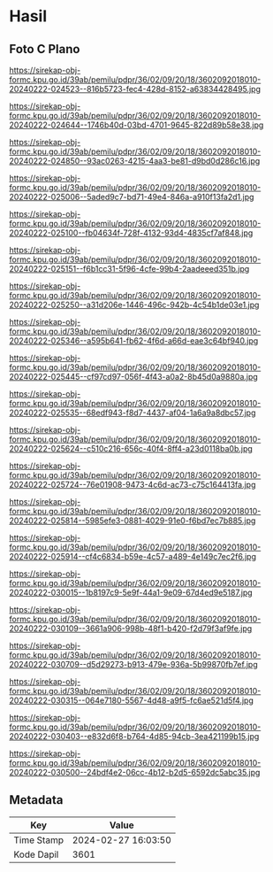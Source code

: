 # Hasil

## Foto C Plano

https://sirekap-obj-formc.kpu.go.id/39ab/pemilu/pdpr/36/02/09/20/18/3602092018010-20240222-024523--816b5723-fec4-428d-8152-a63834428495.jpg

https://sirekap-obj-formc.kpu.go.id/39ab/pemilu/pdpr/36/02/09/20/18/3602092018010-20240222-024644--1746b40d-03bd-4701-9645-822d89b58e38.jpg

https://sirekap-obj-formc.kpu.go.id/39ab/pemilu/pdpr/36/02/09/20/18/3602092018010-20240222-024850--93ac0263-4215-4aa3-be81-d9bd0d286c16.jpg

https://sirekap-obj-formc.kpu.go.id/39ab/pemilu/pdpr/36/02/09/20/18/3602092018010-20240222-025006--5aded9c7-bd71-49e4-846a-a910f13fa2d1.jpg

https://sirekap-obj-formc.kpu.go.id/39ab/pemilu/pdpr/36/02/09/20/18/3602092018010-20240222-025100--fb04634f-728f-4132-93d4-4835cf7af848.jpg

https://sirekap-obj-formc.kpu.go.id/39ab/pemilu/pdpr/36/02/09/20/18/3602092018010-20240222-025151--f6b1cc31-5f96-4cfe-99b4-2aadeeed351b.jpg

https://sirekap-obj-formc.kpu.go.id/39ab/pemilu/pdpr/36/02/09/20/18/3602092018010-20240222-025250--a31d206e-1446-496c-942b-4c54b1de03e1.jpg

https://sirekap-obj-formc.kpu.go.id/39ab/pemilu/pdpr/36/02/09/20/18/3602092018010-20240222-025346--a595b641-fb62-4f6d-a66d-eae3c64bf940.jpg

https://sirekap-obj-formc.kpu.go.id/39ab/pemilu/pdpr/36/02/09/20/18/3602092018010-20240222-025445--cf97cd97-056f-4f43-a0a2-8b45d0a9880a.jpg

https://sirekap-obj-formc.kpu.go.id/39ab/pemilu/pdpr/36/02/09/20/18/3602092018010-20240222-025535--68edf943-f8d7-4437-af04-1a6a9a8dbc57.jpg

https://sirekap-obj-formc.kpu.go.id/39ab/pemilu/pdpr/36/02/09/20/18/3602092018010-20240222-025624--c510c216-656c-40f4-8ff4-a23d0118ba0b.jpg

https://sirekap-obj-formc.kpu.go.id/39ab/pemilu/pdpr/36/02/09/20/18/3602092018010-20240222-025724--76e01908-9473-4c6d-ac73-c75c164413fa.jpg

https://sirekap-obj-formc.kpu.go.id/39ab/pemilu/pdpr/36/02/09/20/18/3602092018010-20240222-025814--5985efe3-0881-4029-91e0-f6bd7ec7b885.jpg

https://sirekap-obj-formc.kpu.go.id/39ab/pemilu/pdpr/36/02/09/20/18/3602092018010-20240222-025914--cf4c6834-b59e-4c57-a489-4e149c7ec2f6.jpg

https://sirekap-obj-formc.kpu.go.id/39ab/pemilu/pdpr/36/02/09/20/18/3602092018010-20240222-030015--1b8197c9-5e9f-44a1-9e09-67d4ed9e5187.jpg

https://sirekap-obj-formc.kpu.go.id/39ab/pemilu/pdpr/36/02/09/20/18/3602092018010-20240222-030109--3661a906-998b-48f1-b420-f2d79f3af9fe.jpg

https://sirekap-obj-formc.kpu.go.id/39ab/pemilu/pdpr/36/02/09/20/18/3602092018010-20240222-030709--d5d29273-b913-479e-936a-5b99870fb7ef.jpg

https://sirekap-obj-formc.kpu.go.id/39ab/pemilu/pdpr/36/02/09/20/18/3602092018010-20240222-030315--064e7180-5567-4d48-a9f5-fc6ae521d5f4.jpg

https://sirekap-obj-formc.kpu.go.id/39ab/pemilu/pdpr/36/02/09/20/18/3602092018010-20240222-030403--e832d6f8-b764-4d85-94cb-3ea421199b15.jpg

https://sirekap-obj-formc.kpu.go.id/39ab/pemilu/pdpr/36/02/09/20/18/3602092018010-20240222-030500--24bdf4e2-06cc-4b12-b2d5-6592dc5abc35.jpg


## Metadata

| Key        | Value               |
| ---------- | ------------------- |
| Time Stamp | 2024-02-27 16:03:50 |
| Kode Dapil | 3601                |



